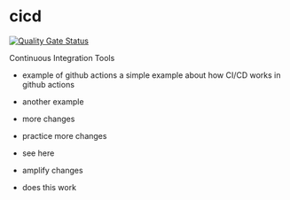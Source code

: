 # cicd

[![Quality Gate Status](https://sonarcloud.io/api/project_badges/measure?project=CI-CD-Team_practice-2&metric=alert_status)](https://sonarcloud.io/summary/new_code?id=CI-CD-Team_practice-2)

Continuous Integration Tools

- example of github actions
  a simple example about how CI/CD works in github actions

- another example

- more changes
- practice more changes
- see here
- amplify changes
- does this work
